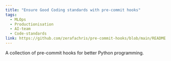 ```yaml
---
title: "Ensure Good Coding standards with pre-commit hooks"
tags:
  - MLOps
  - Productionisation
  - AI-team
  - Code-standards
link: https://github.com/zerafachris/pre-commit-hooks/blob/main/README.md
---
```


A collection of pre-commit hooks for better Python programming.